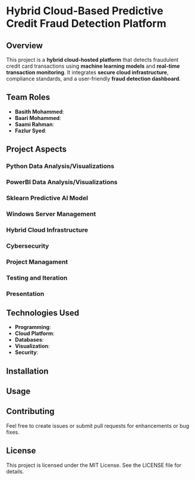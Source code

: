 # Hybrid Cloud-Based Predictive Credit Fraud Detection Platform

## Overview
This project is a **hybrid cloud-hosted platform** that detects fraudulent credit card transactions using **machine learning models** and **real-time transaction monitoring**. It integrates **secure cloud infrastructure**, compliance standards, and a user-friendly **fraud detection dashboard**.

## Team Roles
- **Basith Mohammed**: 
- **Baari Mohammed**: 
- **Saami Rahman**: 
- **Fazlur Syed**: 

## Project Aspects

### Python Data Analysis/Visualizations

### PowerBI Data Analysis/Visualizations

### Sklearn Predictive AI Model 

### Windows Server Management

### Hybrid Cloud Infrastructure

### Cybersecurity

### Project Managament

### Testing and Iteration

### Presentation

## Technologies Used 
- **Programming**:
- **Cloud Platform**: 
- **Databases**: 
- **Visualization**: 
- **Security**:

## Installation


## Usage

## Contributing
Feel free to create issues or submit pull requests for enhancements or bug fixes.

## License
This project is licensed under the MIT License. See the LICENSE file for details.
